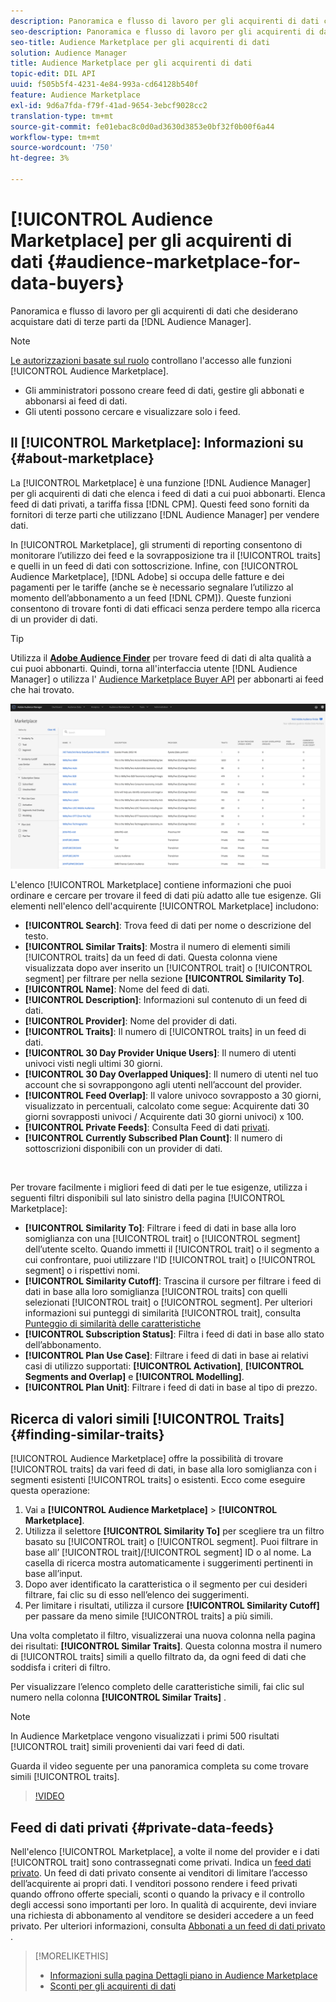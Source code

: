 ```yaml
---
description: Panoramica e flusso di lavoro per gli acquirenti di dati che desiderano acquistare dati di terze parti dall’interno di Audience Manager
seo-description: Panoramica e flusso di lavoro per gli acquirenti di dati che desiderano acquistare dati di terze parti dall’interno di Audience Manager
seo-title: Audience Marketplace per gli acquirenti di dati
solution: Audience Manager
title: Audience Marketplace per gli acquirenti di dati
topic-edit: DIL API
uuid: f505b5f4-4231-4e84-993a-cd64128b540f
feature: Audience Marketplace
exl-id: 9d6a7fda-f79f-41ad-9654-3ebcf9028cc2
translation-type: tm+mt
source-git-commit: fe01ebac8c0d0ad3630d3853e0bf32f0b00f6a44
workflow-type: tm+mt
source-wordcount: '750'
ht-degree: 3%

---
```


# [!UICONTROL Audience Marketplace] per gli acquirenti di dati  {#audience-marketplace-for-data-buyers}

Panoramica e flusso di lavoro per gli acquirenti di dati che desiderano acquistare dati di terze parti da [!DNL Audience Manager].

>[!NOTE]
>[Le autorizzazioni basate sul ruolo](../../../reporting/reports-dashboard.md) controllano l&#39;accesso alle funzioni [!UICONTROL Audience Marketplace].
>
>* Gli amministratori possono creare feed di dati, gestire gli abbonati e abbonarsi ai feed di dati.
>* Gli utenti possono cercare e visualizzare solo i feed.


## Il [!UICONTROL Marketplace]: Informazioni su {#about-marketplace}

La [!UICONTROL Marketplace] è una funzione [!DNL Audience Manager] per gli acquirenti di dati che elenca i feed di dati a cui puoi abbonarti. Elenca feed di dati privati, a tariffa fissa [!DNL CPM]. Questi feed sono forniti da fornitori di terze parti che utilizzano [!DNL Audience Manager] per vendere dati.

In [!UICONTROL Marketplace], gli strumenti di reporting consentono di monitorare l’utilizzo dei feed e la sovrapposizione tra il [!UICONTROL traits] e quelli in un feed di dati con sottoscrizione. Infine, con [!UICONTROL Audience Marketplace], [!DNL Adobe] si occupa delle fatture e dei pagamenti per le tariffe (anche se è necessario segnalare l’utilizzo al momento dell’abbonamento a un feed [!DNL CPM]). Queste funzioni consentono di trovare fonti di dati efficaci senza perdere tempo alla ricerca di un provider di dati.

>[!TIP]
>
>Utilizza il **[Adobe Audience Finder](https://www.adobe-audience-finder.com/)** per trovare feed di dati di alta qualità a cui puoi abbonarti. Quindi, torna all&#39;interfaccia utente [!DNL Audience Manager] o utilizza l&#39; [Audience Marketplace Buyer API](https://bank.demdex.com/portal/swagger/index.html#/Audience_Marketplace_Buyer_API) per abbonarti ai feed che hai trovato.

![buyer-marketplace-panoramica](assets/buyer-marketplace-overview.png)

L&#39;elenco [!UICONTROL Marketplace] contiene informazioni che puoi ordinare e cercare per trovare il feed di dati più adatto alle tue esigenze. Gli elementi nell&#39;elenco dell&#39;acquirente [!UICONTROL Marketplace] includono:

* **[!UICONTROL Search]**: Trova feed di dati per nome o descrizione del testo.
* **[!UICONTROL Similar Traits]**: Mostra il numero di elementi simili  [!UICONTROL traits] da un feed di dati. Questa colonna viene visualizzata dopo aver inserito un [!UICONTROL trait] o [!UICONTROL segment] per filtrare per nella sezione **[!UICONTROL Similarity To]**.
* **[!UICONTROL Name]**: Nome del feed di dati.
* **[!UICONTROL Description]**: Informazioni sul contenuto di un feed di dati.
* **[!UICONTROL Provider]**: Nome del provider di dati.
* **[!UICONTROL Traits]**: Il numero di  [!UICONTROL traits] in un feed di dati.
* **[!UICONTROL 30 Day Provider Unique Users]**: Il numero di utenti univoci visti negli ultimi 30 giorni.
* **[!UICONTROL 30 Day Overlapped Uniques]**: Il numero di utenti nel tuo account che si sovrappongono agli utenti nell’account del provider.
* **[!UICONTROL Feed Overlap]**: Il valore univoco sovrapposto a 30 giorni, visualizzato in percentuali, calcolato come segue: Acquirente dati 30 giorni sovrapposti univoci / Acquirente dati 30 giorni univoci) x 100.
* **[!UICONTROL Private Feeds]**: Consulta Feed di dati  [privati](../../../features/audience-marketplace/marketplace-private-feeds.md).
* **[!UICONTROL Currently Subscribed Plan Count]**: Il numero di sottoscrizioni disponibili con un provider di dati.

 

Per trovare facilmente i migliori feed di dati per le tue esigenze, utilizza i seguenti filtri disponibili sul lato sinistro della pagina [!UICONTROL Marketplace]:

* **[!UICONTROL Similarity To]**: Filtrare i feed di dati in base alla loro somiglianza con una  [!UICONTROL trait] o  [!UICONTROL segment] dell’utente scelto. Quando immetti il [!UICONTROL trait] o il segmento a cui confrontare, puoi utilizzare l&#39;ID [!UICONTROL trait] o [!UICONTROL segment] o i rispettivi nomi.
* **[!UICONTROL Similarity Cutoff]**: Trascina il cursore per filtrare i feed di dati in base alla loro somiglianza  [!UICONTROL traits] con quelli selezionati  [!UICONTROL trait] o  [!UICONTROL segment]. Per ulteriori informazioni sui punteggi di similarità [!UICONTROL trait], consulta [Punteggio di similarità delle caratteristiche](../../segments/trait-recommendations.md#trait-similarity-score)
* **[!UICONTROL Subscription Status]**: Filtra i feed di dati in base allo stato dell’abbonamento.
* **[!UICONTROL Plan Use Case]**: Filtrare i feed di dati in base ai relativi casi di utilizzo supportati:  **[!UICONTROL Activation]**,  **[!UICONTROL Segments and Overlap]** e  **[!UICONTROL Modelling]**.
* **[!UICONTROL Plan Unit]**: Filtrare i feed di dati in base al tipo di prezzo.

## Ricerca di valori simili [!UICONTROL Traits] {#finding-similar-traits}

[!UICONTROL Audience Marketplace] offre la possibilità di trovare  [!UICONTROL traits] da vari feed di dati, in base alla loro somiglianza con i segmenti esistenti  [!UICONTROL traits] o esistenti. Ecco come eseguire questa operazione:

1. Vai a **[!UICONTROL Audience Marketplace]** > **[!UICONTROL Marketplace]**.
2. Utilizza il selettore **[!UICONTROL Similarity To]** per scegliere tra un filtro basato su [!UICONTROL trait] o [!UICONTROL segment]. Puoi filtrare in base all’ [!UICONTROL trait]/[!UICONTROL segment] ID o al nome. La casella di ricerca mostra automaticamente i suggerimenti pertinenti in base all’input.
3. Dopo aver identificato la caratteristica o il segmento per cui desideri filtrare, fai clic su di esso nell’elenco dei suggerimenti.
4. Per limitare i risultati, utilizza il cursore **[!UICONTROL Similarity Cutoff]** per passare da meno simile [!UICONTROL traits] a più simili.

Una volta completato il filtro, visualizzerai una nuova colonna nella pagina dei risultati: **[!UICONTROL Similar Traits]**. Questa colonna mostra il numero di [!UICONTROL traits] simili a quello filtrato da, da ogni feed di dati che soddisfa i criteri di filtro.

Per visualizzare l’elenco completo delle caratteristiche simili, fai clic sul numero nella colonna **[!UICONTROL Similar Traits]** .

>[!NOTE]
>
> In Audience Marketplace vengono visualizzati i primi 500 risultati [!UICONTROL trait] simili provenienti dai vari feed di dati.

Guarda il video seguente per una panoramica completa su come trovare simili [!UICONTROL traits].

>[!VIDEO](https://video.tv.adobe.com/v/29370/)

## Feed di dati privati {#private-data-feeds}

Nell&#39;elenco [!UICONTROL Marketplace], a volte il nome del provider e i dati [!UICONTROL trait] sono contrassegnati come privati. Indica un [feed dati privato](../../../features/audience-marketplace/marketplace-private-feeds.md). Un feed di dati privato consente ai venditori di limitare l’accesso dell’acquirente ai propri dati. I venditori possono rendere i feed privati quando offrono offerte speciali, sconti o quando la privacy e il controllo degli accessi sono importanti per loro. In qualità di acquirente, devi inviare una richiesta di abbonamento al venditore se desideri accedere a un feed privato. Per ulteriori informazioni, consulta [Abbonati a un feed di dati privato](../../../features/audience-marketplace/marketplace-data-buyers/marketplace-manage-subscriptions.md#subscript-private-data-feed) .

>[!MORELIKETHIS]
>
>* [Informazioni sulla pagina Dettagli piano in Audience Marketplace](../../../features/audience-marketplace/marketplace-data-buyers/marketplace-manage-subscriptions.md#marketplace-buyer-details)
>* [Sconti per gli acquirenti di dati](../../../features/audience-marketplace/marketplace-data-buyers/marketplace-manage-subscriptions.md#buyer-discount)

